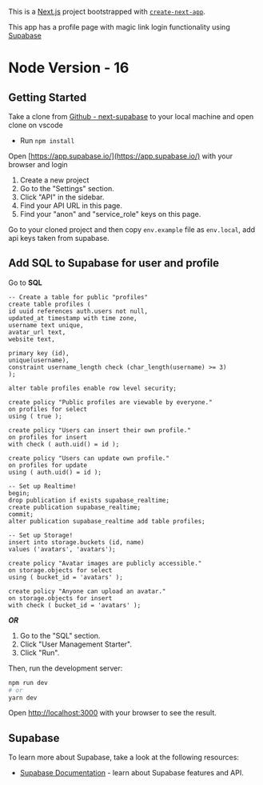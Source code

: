 This is a [Next.js](https://nextjs.org/) project bootstrapped with [`create-next-app`](https://github.com/vercel/next.js/tree/canary/packages/create-next-app).

This app has a profile page with magic link login functionality using [Supabase](https://supabase.com/)

# Node Version - 16

## Getting Started

Take a clone from [Github - next-supabase](https://github.com/princephpdev/next-supabase) to your local machine and open clone on vscode

- Run `npm install`

Open [https://app.supabase.io/](https://app.supabase.io/) with your browser and login

1. Create a new project
2. Go to the "Settings" section.
3. Click "API" in the sidebar.
4. Find your API URL in this page.
5. Find your "anon" and "service_role" keys on this page.

Go to your cloned project and then copy `env.example` file as `env.local`, add api keys taken from supabase.

## Add SQL to Supabase for user and profile

Go to **SQL**

    -- Create a table for public "profiles"
    create table profiles (
    id uuid references auth.users not null,
    updated_at timestamp with time zone,
    username text unique,
    avatar_url text,
    website text,

    primary key (id),
    unique(username),
    constraint username_length check (char_length(username) >= 3)
    );

    alter table profiles enable row level security;

    create policy "Public profiles are viewable by everyone."
    on profiles for select
    using ( true );

    create policy "Users can insert their own profile."
    on profiles for insert
    with check ( auth.uid() = id );

    create policy "Users can update own profile."
    on profiles for update
    using ( auth.uid() = id );

    -- Set up Realtime!
    begin;
    drop publication if exists supabase_realtime;
    create publication supabase_realtime;
    commit;
    alter publication supabase_realtime add table profiles;

    -- Set up Storage!
    insert into storage.buckets (id, name)
    values ('avatars', 'avatars');

    create policy "Avatar images are publicly accessible."
    on storage.objects for select
    using ( bucket_id = 'avatars' );

    create policy "Anyone can upload an avatar."
    on storage.objects for insert
    with check ( bucket_id = 'avatars' );

**_OR_**

1. Go to the "SQL" section.
2. Click "User Management Starter".
3. Click "Run".

Then, run the development server:

```bash
npm run dev
# or
yarn dev
```

Open [http://localhost:3000](http://localhost:3000) with your browser to see the result.

## Supabase

To learn more about Supabase, take a look at the following resources:

- [Supabase Documentation](https://supabase.com/docs) - learn about Supabase features and API.
